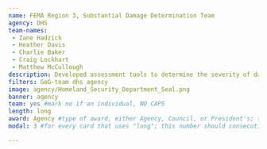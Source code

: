 ```yaml
---
name: FEMA Region 3, Substantial Damage Determination Team
agency: DHS
team-names:
 - Zane Hadzick
 - Heather Davis
 - Charlie Baker
 - Craig Lockhart
 - Matthew McCullough
description: Developed assessment tools to determine the severity of damage following natural disasters. Creation of this tool has led to faster recovery times and substantial savings to property owners.
filters: GoG-team dhs agency
image: agency/Homeland_Security_Department_Seal.png
banner: agency
team: yes #mark no if an individual, NO CAPS
length: long
award: Agency #type of award, either Agency, Council, or President's; this is case sensitive so make sure to match the options listed exactly. This section generates the format of the card
modal: 3 #for every card that uses "long"; this number should consecutively increase and never be the same

---
```

